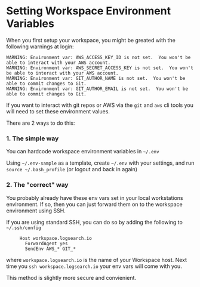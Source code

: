 # Setting Workspace Environment Variables

When you first setup your workspace, you might be greated with the following warnings at login:

```
WARNING: Environment var: AWS_ACCESS_KEY_ID is not set.  You won't be able to interact with your AWS account. 
WARNING: Environment var: AWS_SECRET_ACCESS_KEY is not set.  You won't be able to interact with your AWS account. 
WARNING: Environment var: GIT_AUTHOR_NAME is not set.  You won't be able to commit changes to Git. 
WARNING: Environment var: GIT_AUTHOR_EMAIL is not set.  You won't be able to commit changes to Git.
```

If you want to interact with git repos or AWS via the `git` and `aws` cli tools you will need to set these environment values.

There are 2 ways to do this:

### 1.  The simple way

You can hardcode workspace environment variables in `~/.env`

Using `~/.env-sample` as a template, create `~/.env` with your settings, and run `source ~/.bash_profile` (or logout and back in again)

### 2.  The "correct" way

You probably already have these env vars set in your local workstations environment.  If so, then you can just forward them on to the workspace environment using SSH.

If you are using standard SSH, you can do so by adding the following to `~/.ssh/config`

         Host workspace.logsearch.io
           ForwardAgent yes
           SendEnv AWS_* GIT_*

where `workspace.logsearch.io` is the name of your Workspace host.  Next time you `ssh workspace.logsearch.io` your env vars will come with you.

This method is slightly more secure and convienient.